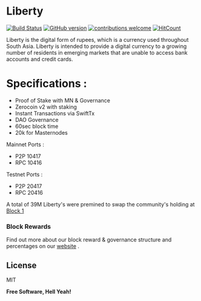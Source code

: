# Liberty

[![Build Status](https://travis-ci.org/project-liberty/liberty.svg?branch=master)](https://travis-ci.org/project-liberty/liberty)  [![GitHub version](https://badge.fury.io/gh/project-liberty%2Fliberty.svg)](https://badge.fury.io/gh/project-liberty%2Fliberty) [![contributions welcome](https://img.shields.io/badge/contributions-welcome-brightgreen.svg?style=flat)](https://github.com/project-liberty/liberty/issues) [![HitCount](http://hits.dwyl.io/mo-bay/project-liberty/liberty.svg)](http://hits.dwyl.io/mo-bay/project-liberty/liberty)



Liberty is the digital form of rupees, which is a currency used throughout South Asia. Liberty is intended to provide a digital currency to a growing number of residents in emerging markets that are unable to access bank accounts and credit cards.


# Specifications :

  - Proof of Stake with MN & Governance
  - Zerocoin v2 with staking 
  - Instant Transactions via SwiftTx
  - DAO Governance
  - 60sec block time
  - 20k for Masternodes


Mainnet Ports :
  - P2P 10417
  - RPC 10416

Testnet Ports :
  - P2P 20417
  - RPC 20416

A total of 39M Liberty's were premined to swap the community's holding at [Block 1](https://find.liberty-coin.com/block/1)


### Block Rewards

Find out more about our block reward & governance structure and percentages on our [website](https://www.liberty-coin.com) .

License
----

MIT


**Free Software, Hell Yeah!**

[//]: # (These are reference links used in the body of this note and get stripped out when the markdown processor does its job. There is no need to format nicely because it shouldn't be seen. Thanks SO - http://stackoverflow.com/questions/4823468/store-comments-in-markdown-syntax)


   [dill]: <https://github.com/joemccann/dillinger>
   [git-repo-url]: <https://github.com/joemccann/dillinger.git>
   [john gruber]: <http://daringfireball.net>
   [df1]: <http://daringfireball.net/projects/markdown/>
   [markdown-it]: <https://github.com/markdown-it/markdown-it>
   [Ace Editor]: <http://ace.ajax.org>
   [node.js]: <http://nodejs.org>
   [Twitter Bootstrap]: <http://twitter.github.com/bootstrap/>
   [jQuery]: <http://jquery.com>
   [@tjholowaychuk]: <http://twitter.com/tjholowaychuk>
   [express]: <http://expressjs.com>
   [AngularJS]: <http://angularjs.org>
   [Gulp]: <http://gulpjs.com>

   [PlDb]: <https://github.com/joemccann/dillinger/tree/master/plugins/dropbox/README.md>
   [PlGh]: <https://github.com/joemccann/dillinger/tree/master/plugins/github/README.md>
   [PlGd]: <https://github.com/joemccann/dillinger/tree/master/plugins/googledrive/README.md>
   [PlOd]: <https://github.com/joemccann/dillinger/tree/master/plugins/onedrive/README.md>
   [PlMe]: <https://github.com/joemccann/dillinger/tree/master/plugins/medium/README.md>
   [PlGa]: <https://github.com/RahulHP/dillinger/blob/master/plugins/googleanalytics/README.md>
